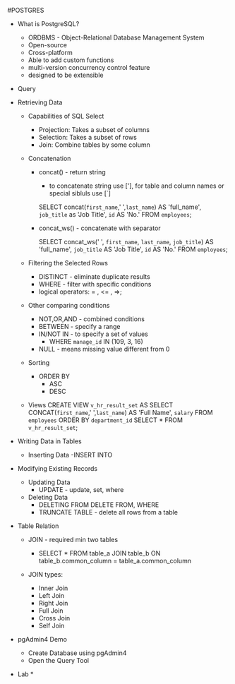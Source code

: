 #POSTGRES

- What is PostgreSQL?
    * ORDBMS - Object-Relational Database Management System
    * Open-source
    * Cross-platform
    * Able to add custom functions
    * multi-version concurrency control feature
    * designed to be extensible
    
    
- Query
- Retrieving Data
    * Capabilities of SQL Select 
        - Projection: Takes a subset of columns
        - Selection: Takes a subset of rows
        - Join: Combine tables by some column
    * Concatenation
        - concat() - return string
            - to concatenate string use ['], for table and column names or special sibluls use [`]
            
            SELECT concat(`first_name`,' ',`last_name`) AS 'full_name',
                `job_title` as 'Job Title',
                `id` AS 'No.'
            FROM `employees`;
        - concat_ws() - concatenate with separator
            
            SELECT concat_ws(' ', `first_name`, `last_name`, `job_title`) AS 'full_name',
            `job_title` AS 'Job Title',
            `id` AS 'No.' FROM `employees`;
        
    * Filtering the Selected Rows
        - DISTINCT - eliminate duplicate results
        - WHERE - filter with specific conditions
        - logical operators: = , <= , =>;
    * Other comparing conditions
        - NOT,OR,AND - combined conditions
        - BETWEEN - specify a range
        - IN/NOT IN - to specify a set of values 
             - WHERE `manage_id` IN (109, 3, 16)
        - NULL - means missing value different from 0
    * Sorting
        - ORDER BY
            - ASC
            - DESC
    * Views
        CREATE VIEW `v_hr_result_set` AS
        SELECT
            CONCAT(`first_name`,' ',`last_name`) AS 'Full Name', `salary`
        FROM `employees` ORDER BY `department_id`
        SELECT * FROM `v_hr_result_set`;
    
    
- Writing Data in Tables
    * Inserting Data
        -INSERT INTO
    
    
- Modifying Existing Records
    * Updating Data
        - UPDATE - update, set, where
    * Deleting Data
        - DELETING FROM
            DELETE FROM, WHERE
        - TRUNCATE TABLE - delete all rows from a table
    
- Table Relation
    * JOIN - required min two tables
        - SELECT * FROM table_a
            JOIN table_b ON
                table_b.common_column = table_a.common_column
          
    * JOIN types:
      
        - Inner Join
        - Left Join
        - Right Join
        - Full Join
        - Cross Join
        - Self Join

- pgAdmin4 Demo
    * Create Database using pgAdmin4
    * Open the Query Tool
    
- Lab
    *